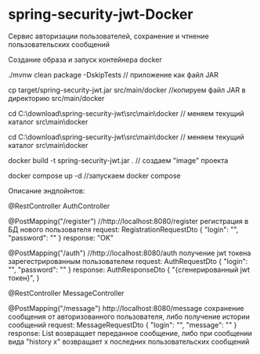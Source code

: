 # spring-security-jwt-Docker

Сервис авторизации пользователей, сохранение и чтнение пользовательских сообщений


Создание образа и запуск контейнера docker


./mvnw clean package -DskipTests // приложение как файл JAR

cp target/spring-security-jwt.jar src/main/docker //копируем файл JAR в директорию src/main/docker

cd C:\download\spring-security-jwt\src\main\docker // меняем текущий каталог src\main\docker

cd C:\download\spring-security-jwt\src\main\docker // меняем текущий каталог src\main\docker  

docker build -t spring-security-jwt.jar .   // создаем "image"  проекта

docker compose up -d //запускаем docker compose


Описание эндпойнтов:  

@RestController AuthController

@PostMapping("/register")   //http://localhost:8080/register
регистрация в БД нового пользователя request: RegistrationRequestDto { "login": "", "password": "" } response: "OK"

@PostMapping("/auth")    //http://localhost:8080/auth
получение jwt токена зарегестрированным пользователем request: AuthRequestDto { "login": "", "password": "" } response: AuthResponseDto { "{сгенерированный jwt токен}", }

@RestController MessageController

@PostMapping("/message")  http://localhost:8080/message
сохранение сообщения от авторизованного пользователя, либо получение истории сообщений request: MessageRequestDto { "login": "", "message": "" } response: List возвращает переданное сообщение, либо при сообщении вида "history x" возвращает х последних пользовательских сообщений


